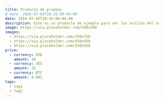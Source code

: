 ```yaml
---
title: Producto de pruebas
# date: 2028-07-05T18:35:00-04:00
date: 2018-07-05T18:35:00-04:00
description: Este es un producto de ejemplo para ver los estilos del tema.
image: https://via.placeholder.com/350x350
images:
  - https://via.placeholder.com/350x350
  - https://via.placeholder.com/450x450
  - https://via.placeholder.com/550x550
price:
  - currency: USD
    amount: 10
  - currency: VES
    amount: 25
  - currency: BTC
    amount: 0.001
tags:
  - tag1
  - tag2
---
```


